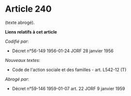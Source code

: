 # Article 240

(texte abrogé).

**Liens relatifs à cet article**

_Codifié par_:

  - Décret n°56-149 1956-01-24 JORF 28 janvier 1956

_Nouveaux textes_:

  - Code de l'action sociale et des familles - art. L542-12 (T)

_Abrogé par_:

  - Décret n°59-146 1959-01-07 art. 22 JORF 9 janvier 1959

